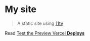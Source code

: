 # My site

> A static site using [11ty](https://www.11ty.dev/)

Read [Test the Preview Vercel **Deploys**](https://glebbahmutov.com/blog/develop-preview-test/)
